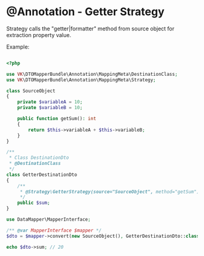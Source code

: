 

# @Annotation - Getter Strategy

Strategy calls the "getter|formatter" method from source object for extraction property value.

Example:
```php

<?php 

use VK\DTOMapperBundle\Annotation\MappingMeta\DestinationClass;
use VK\DTOMapperBundle\Annotation\MappingMeta\Strategy;

class SourceObject
{
    private $variableA = 10;
    private $variableB = 10;

    public function getSum(): int
    {
        return $this->variableA + $this->variableB;
    }
}

/**
 * Class DestinationDto
 * @DestinationClass
 */
class GetterDestinationDto
{
    /**
     * @Strategy\GetterStrategy(source="SourceObject", method="getSum")
     */
    public $sum;
}

use DataMapper\MapperInterface;

/** @var MapperInterface $mapper */
$dto = $mapper->convert(new SourceObject(), GetterDestinationDto::class);

echo $dto->sum; // 20

```
